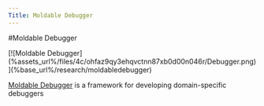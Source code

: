 ```yaml
---
Title: Moldable Debugger
---
```

#Moldable Debugger
<div>[![Moldable Debugger](%assets_url%/files/4c/ohfaz9qy3ehqvctnn87xb0d00n046r/Debugger.png)](%base_url%/research/moldabledebugger)</div>

[Moldable Debugger](%base_url%/research/moldabledebugger) is a framework for developing domain-specific debuggers 
